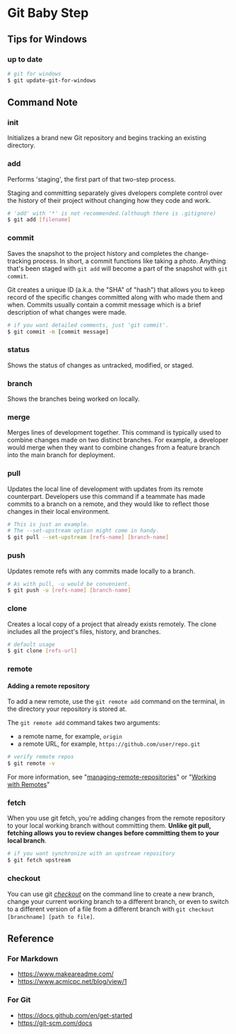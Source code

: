 # Git Baby Step

## Tips for Windows

### up to date
```bash
# git for windows
$ git update-git-for-windows
```


## Command Note

### init
Initializes a brand new Git repository and begins tracking an existing directory.

### add
Performs 'staging', the first part of that two-step process.

Staging and committing separately gives dvelopers complete control over the history of their project
without changing how they code and work.

```bash
# 'add' with '*' is not recommended.(although there is .gitignore)
$ git add [filename]
```

### commit
Saves the snapshot to the project history and completes the change-tracking process.
In short, a commit functions like taking a photo.
Anything that's been staged with ```git add``` will become a part of the snapshot with ```git commit```.

Git creates a unique ID (a.k.a. the "SHA" of "hash") that allows you to keep record of the specific changes committed
along with who made them and when. Commits usually contain a commit message which is a brief description of what changes were made.

```bash
# if you want detailed comments, just 'git commit'.
$ git commit -m [commit message]
```

### status
Shows the status of changes as untracked, modified, or staged.

### branch
Shows the branches being worked on locally.

### merge
Merges lines of development together. This command is typically used to combine changes made on two distinct branches. For example, a developer would merge
when they want to combine changes from a feature branch into the main branch for deployment.

### pull
Updates the local line of development with updates from its remote counterpart.
Developers use this command if a teammate has made commits to a branch on a remote, and they would like to reflect those changes in their local environment.

```bash
# This is just an example.
# The --set-upstream option might come in handy.
$ git pull --set-upstream [refs-name] [branch-name]
```

### push
Updates remote refs with any commits made locally to a branch.

```bash
# As with pull, -u would be convenient.
$ git push -u [refs-name] [branch-name]
```

### clone
Creates a local copy of a project that already exists remotely.
The clone includes all the project's files, history, and branches.

```bash
# default usage
$ git clone [refs-url]
```

### remote
#### Adding a remote repository
To add a new remote, use the ```git remote add``` command on the terminal,
in the directory your repository is stored at.

The ```git remote add``` command takes two arguments:
* a remote name, for example, ```origin```
* a remote URL, for example, ```https://github.com/user/repo.git```

```bash
# verify remote repos
$ git remote -v
```
For more information, see
"[managing-remote-repositories](https://docs.github.com/en/get-started/getting-started-with-git/managing-remote-repositories)"
or "[Working with Remotes](https://git-scm.com/book/en/v2/Git-Basics-Working-with-Remotes)"
    
### fetch
When you use git fetch, you're adding changes from the remote repository to your local working branch without committing them. **Unlike git pull, fetching allows you to review changes before committing them to your local branch**.

```bash
# if you want synchronize with an upstream repository
$ git fetch upstream
```

### checkout
You can use git *[checkout](https://docs.github.com/en/get-started/quickstart/github-glossary#checkout)* on the command line to create a new branch, change your current working branch to a different branch, or even to switch to a different version of a file from a different branch with ```git checkout [branchname] [path to file]```.


## Reference

### For Markdown
* https://www.makeareadme.com/
* https://www.acmicpc.net/blog/view/1

### For Git
* https://docs.github.com/en/get-started
* https://git-scm.com/docs